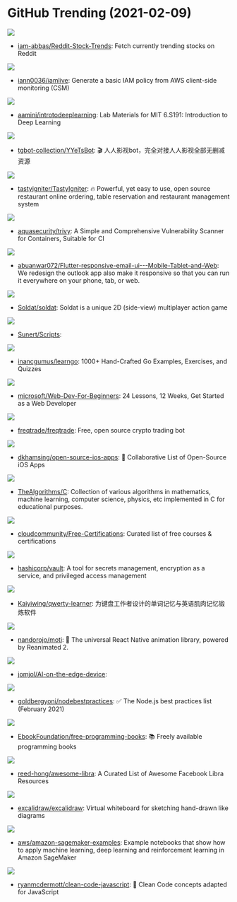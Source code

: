 # GitHub Trending (2021-02-09)

![](https://img.shields.io/badge/Python-New%20237-green?style=flat-square&logo=appveyor)
- [iam-abbas/Reddit-Stock-Trends](https://github.com/iam-abbas/Reddit-Stock-Trends): Fetch currently trending stocks on Reddit

![](https://img.shields.io/badge/Go-New%20187-green?style=flat-square&logo=appveyor)
- [iann0036/iamlive](https://github.com/iann0036/iamlive): Generate a basic IAM policy from AWS client-side monitoring (CSM)

![](https://img.shields.io/badge/Jupyter%20Notebook-New%20155-green?style=flat-square&logo=appveyor)
- [aamini/introtodeeplearning](https://github.com/aamini/introtodeeplearning): Lab Materials for MIT 6.S191: Introduction to Deep Learning

![](https://img.shields.io/badge/Python-New%20482-green?style=flat-square&logo=appveyor)
- [tgbot-collection/YYeTsBot](https://github.com/tgbot-collection/YYeTsBot): 🎬 人人影视bot，完全对接人人影视全部无删减资源

![](https://img.shields.io/badge/PHP-New%20146-green?style=flat-square&logo=appveyor)
- [tastyigniter/TastyIgniter](https://github.com/tastyigniter/TastyIgniter): 🔥 Powerful, yet easy to use, open source restaurant online ordering, table reservation and restaurant management system

![](https://img.shields.io/badge/Go-New%2010-green?style=flat-square&logo=appveyor)
- [aquasecurity/trivy](https://github.com/aquasecurity/trivy): A Simple and Comprehensive Vulnerability Scanner for Containers, Suitable for CI

![](https://img.shields.io/badge/Dart-New%20308-green?style=flat-square&logo=appveyor)
- [abuanwar072/Flutter-responsive-email-ui---Mobile-Tablet-and-Web](https://github.com/abuanwar072/Flutter-responsive-email-ui---Mobile-Tablet-and-Web): We redesign the outlook app also make it responsive so that you can run it everywhere on your phone, tab, or web.

![](https://img.shields.io/badge/Pascal-New%20150-green?style=flat-square&logo=appveyor)
- [Soldat/soldat](https://github.com/Soldat/soldat): Soldat is a unique 2D (side-view) multiplayer action game

![](https://img.shields.io/badge/JavaScript-New%2011-green?style=flat-square&logo=appveyor)
- [Sunert/Scripts](https://github.com/Sunert/Scripts): 

![](https://img.shields.io/badge/Go-New%2084-green?style=flat-square&logo=appveyor)
- [inancgumus/learngo](https://github.com/inancgumus/learngo): 1000+ Hand-Crafted Go Examples, Exercises, and Quizzes

![](https://img.shields.io/badge/JavaScript-New%20435-green?style=flat-square&logo=appveyor)
- [microsoft/Web-Dev-For-Beginners](https://github.com/microsoft/Web-Dev-For-Beginners): 24 Lessons, 12 Weeks, Get Started as a Web Developer

![](https://img.shields.io/badge/Python-New%20195-green?style=flat-square&logo=appveyor)
- [freqtrade/freqtrade](https://github.com/freqtrade/freqtrade): Free, open source crypto trading bot

![](https://img.shields.io/badge/Swift-New%20130-green?style=flat-square&logo=appveyor)
- [dkhamsing/open-source-ios-apps](https://github.com/dkhamsing/open-source-ios-apps): 📱 Collaborative List of Open-Source iOS Apps

![](https://img.shields.io/badge/C-New%20165-green?style=flat-square&logo=appveyor)
- [TheAlgorithms/C](https://github.com/TheAlgorithms/C): Collection of various algorithms in mathematics, machine learning, computer science, physics, etc implemented in C for educational purposes.

![](https://img.shields.io/badge/none-New%20226-green?style=flat-square&logo=appveyor)
- [cloudcommunity/Free-Certifications](https://github.com/cloudcommunity/Free-Certifications): Curated list of free courses & certifications

![](https://img.shields.io/badge/Go-New%2010-green?style=flat-square&logo=appveyor)
- [hashicorp/vault](https://github.com/hashicorp/vault): A tool for secrets management, encryption as a service, and privileged access management

![](https://img.shields.io/badge/TypeScript-New%20266-green?style=flat-square&logo=appveyor)
- [Kaiyiwing/qwerty-learner](https://github.com/Kaiyiwing/qwerty-learner): 为键盘工作者设计的单词记忆与英语肌肉记忆锻炼软件

![](https://img.shields.io/badge/TypeScript-New%2087-green?style=flat-square&logo=appveyor)
- [nandorojo/moti](https://github.com/nandorojo/moti): 🐼 The universal React Native animation library, powered by Reanimated 2.

![](https://img.shields.io/badge/C%2B%2B-New%2045-green?style=flat-square&logo=appveyor)
- [jomjol/AI-on-the-edge-device](https://github.com/jomjol/AI-on-the-edge-device): 

![](https://img.shields.io/badge/JavaScript-New%20102-green?style=flat-square&logo=appveyor)
- [goldbergyoni/nodebestpractices](https://github.com/goldbergyoni/nodebestpractices): ✅ The Node.js best practices list (February 2021)

![](https://img.shields.io/badge/none-New%20384-green?style=flat-square&logo=appveyor)
- [EbookFoundation/free-programming-books](https://github.com/EbookFoundation/free-programming-books): 📚 Freely available programming books

![](https://img.shields.io/badge/none-New%20224-green?style=flat-square&logo=appveyor)
- [reed-hong/awesome-libra](https://github.com/reed-hong/awesome-libra): A Curated List of Awesome Facebook Libra Resources

![](https://img.shields.io/badge/TypeScript-New%2047-green?style=flat-square&logo=appveyor)
- [excalidraw/excalidraw](https://github.com/excalidraw/excalidraw): Virtual whiteboard for sketching hand-drawn like diagrams

![](https://img.shields.io/badge/Jupyter%20Notebook-New%206-green?style=flat-square&logo=appveyor)
- [aws/amazon-sagemaker-examples](https://github.com/aws/amazon-sagemaker-examples): Example notebooks that show how to apply machine learning, deep learning and reinforcement learning in Amazon SageMaker

![](https://img.shields.io/badge/JavaScript-New%2078-green?style=flat-square&logo=appveyor)
- [ryanmcdermott/clean-code-javascript](https://github.com/ryanmcdermott/clean-code-javascript): 🛁 Clean Code concepts adapted for JavaScript

